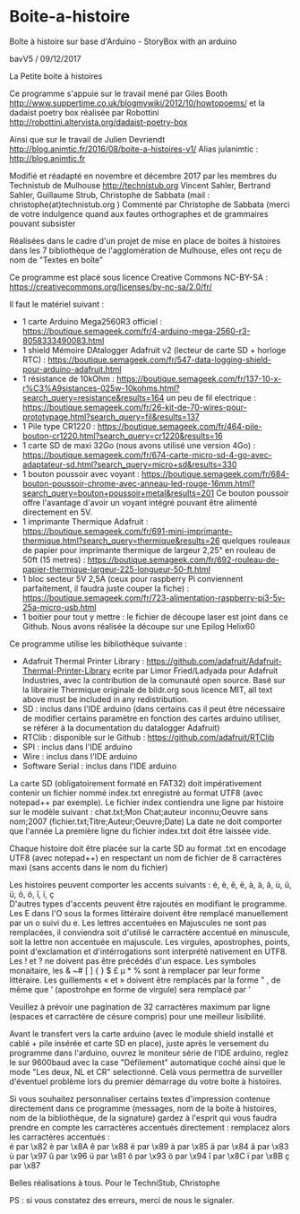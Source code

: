 # Boite-a-histoire
Boîte à histoire sur base d'Arduino - StoryBox with an arduino

bavV5 / 09/12/2017
 
La Petite boite à histoires

 Ce programme s'appuie sur le travail mené par Giles Booth http://www.suppertime.co.uk/blogmywiki/2012/10/howtopoems/
         et la dadaist poetry box réalisée par Robottini   http://robottini.altervista.org/dadaist-poetry-box

 Ainsi que sur le travail de Julien Devriendt  http://blog.animtic.fr/2016/08/boite-a-histoires-v1/
                            Alias julanimtic : http://blog.animtic.fr

 Modifié et réadapté en novembre et décembre 2017 par les membres du Technistub de Mulhouse http://technistub.org
      Vincent Sahler, Bertrand Sahler, Guillaume Strub, Christophe de Sabbata (mail : christophe(at)technistub.org )
 Commenté par Christophe de Sabbata (merci de votre indulgence quand aux fautes orthographes et de grammaires pouvant subsister

 Réalisées dans le cadre d'un projet de mise en place de boites à histoires dans les 7 bibliothèque de l'agglomération de Mulhouse, elles ont reçu de nom de "Textes en boîte"

Ce programme est placé sous licence Creative Commons NC-BY-SA : https://creativecommons.org/licenses/by-nc-sa/2.0/fr/

Il faut le matériel suivant :
  - 1 carte Arduino Mega2560R3 officiel : https://boutique.semageek.com/fr/4-arduino-mega-2560-r3-8058333490083.html 
  - 1 shield Mémoire DAtalogger Adafruit v2 (lecteur de carte SD + horloge RTC) : https://boutique.semageek.com/fr/547-data-logging-shield-pour-arduino-adafruit.html
  - 1 résistance de 10kOhm : https://boutique.semageek.com/fr/137-10-x-r%C3%A9sistances-025w-10kohms.html?search_query=resistance&results=164
  un peu de fil electrique : https://boutique.semageek.com/fr/26-kit-de-70-wires-pour-prototypage.html?search_query=fil&results=137
  - 1 Pile type CR1220 : https://boutique.semageek.com/fr/464-pile-bouton-cr1220.html?search_query=cr1220&results=16
  - 1 carte SD de maxi 32Go (nous avons utilisé une version 4Go) : https://boutique.semageek.com/fr/674-carte-micro-sd-4-go-avec-adaptateur-sd.html?search_query=micro+sd&results=330 
  - 1 bouton poussoir avec voyant : https://boutique.semageek.com/fr/684-bouton-poussoir-chrome-avec-anneau-led-rouge-16mm.html?search_query=bouton+poussoir+metal&results=201     Ce bouton poussoir offre l'avantage d'avoir un voyant intégré pouvant être alimenté directement en 5V.
  - 1 imprimante Thermique Adafruit : https://boutique.semageek.com/fr/691-mini-imprimante-thermique.html?search_query=thermique&results=26
  quelques rouleaux de papier pour imprimante thermique de largeur 2,25" en rouleau de 50ft (15 metres) : https://boutique.semageek.com/fr/692-rouleau-de-papier-thermique-largeur-225-longueur-50-ft.html
  - 1 bloc secteur 5V 2,5A (ceux pour raspberry Pi conviennent parfaitement, il faudra juste couper la fiche) : https://boutique.semageek.com/fr/723-alimentation-raspberry-pi3-5v-25a-micro-usb.html
  - 1 boitier pour tout y mettre : le fichier de découpe laser est joint dans ce Github. Nous avons réalisée la découpe sur une Epilog Helix60

Ce programme utilise les bibliothèque suivante :
  - Adafruit Thermal Printer Library : https://github.com/adafruit/Adafruit-Thermal-Printer-Library ecrite par Limor Fried/Ladyada pour Adafruit Industries, avec la contribution de la comunauté open source. Basé sur la librairie Thermique originale de bildr.org sous licence MIT, all text above must be included in any redistribution.
  - SD : inclus dans l'IDE arduino (dans certains cas il peut être nécessaire de modifier certains paramètre en fonction des cartes arduino utiliser, se référer à la documentation du datalogger Adafruit)
  - RTClib : disponible sur le Github : https://github.com/adafruit/RTClib
  - SPI : inclus dans l'IDE arduino
  - Wire : inclus dans l'IDE arduino
  - Software Serial : inclus dans l'IDE arduino

La carte SD (obligatoirement formaté en FAT32) doit impérativement contenir un fichier nommé index.txt enregistré au format UTF8 (avec notepad++ par exemple).
Le fichier index contiendra une ligne par histoire sur le modèle suivant :
           chat.txt;Mon Chat;auteur inconnu;Oeuvre sans nom;2007      (fichier.txt;Titre;Auteur;Oeuvre;Date)
La date ne doit comporter que l'année
La première ligne du fichier index.txt doit être laissée vide.
   
Chaque histoire doit être placée sur la carte SD au format .txt en encodage UTF8 (avec notepad++) en respectant un nom de fichier de 8 carractères maxi (sans accents dans le nom du fichier)

Les histoires peuvent comporter les accents suivants : é, è, ê, ë, à, ä, â, ù, û, ü, ô, ö, î, ï, ç   
D'autres types d'accents peuvent être rajoutés en modifiant le programme.
Les E dans l'O sous la formes littéraire doivent être remplacé manuellement par un o suivi du e.
Les lettres accentuées en Majuscules ne sont pas remplacées, il conviendra soit d'utilisé le carractère accentué en minuscule, soit la lettre non accentuée en majuscule.
Les virgules, apostrophes, points, point d'exclamation et d'intérrogations sont interprété nativement en UTF8.
Les ! et ? ne doivent pas être précédés d'un espace.
Les symboles monaitaire, les & ~# [ ] { } $ £ µ * %  sont à remplacer par leur forme littéraire.
Les guillements « et » doivent être remplacés par la forme "   , de même que ’ (apostrohpe en forme de virgule) sera remplacé par '

Veuillez à prévoir une pagination de 32 carractères maximum par ligne (espaces et carractère de césure compris) pour une meilleur lisibilité.

Avant le transfert vers la carte arduino (avec le module shield installé et cablé + pile insérée et carte SD en place), juste après le versement du programme dans l'arduino, ouvrez le moniteur série de l'IDE arduino, reglez le sur 9600baud avec la case "Défilement" automatique coché ainsi que le mode "Les deux, NL et CR" selectionné.
Celà vous permettra de surveiller d'éventuel problème lors du premier démarrage du votre boite à histoires.

Si vous souhaitez personnaliser certains textes d'impression contenue directement dans ce programme (messages, nom de la boite à histoires, nom de la bibliothèque, de la signature) gardez à l'esprit qui vous faudra prendre en compte les carractères accentués directement :
      remplacez alors les carractères accentués :  
      é par \x82
      è par \x8A
      ê par \x88
      ë par \x89
      à par \x85
      ä par \x84
      â par \x83
      ù par \x97
      û par \x96
      ü par \x81
      ô par \x93
      ö par \x94
      î par \x8C
      ï par \x8B
      ç par \x87


Belles réalisations à tous.
Pour le TechniStub, Christophe

PS : si vous constatez des erreurs, merci de nous le signaler.
